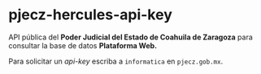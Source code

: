 # pjecz-hercules-api-key

API pública del **Poder Judicial del Estado de Coahuila de Zaragoza** para consultar la base de datos **Plataforma Web.**

Para solicitar un _api-key_ escriba a `informatica` en `pjecz.gob.mx`.
